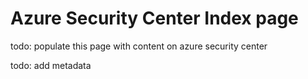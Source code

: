 # Azure Security Center Index page

todo: populate this page with content on azure security center

todo: add metadata

